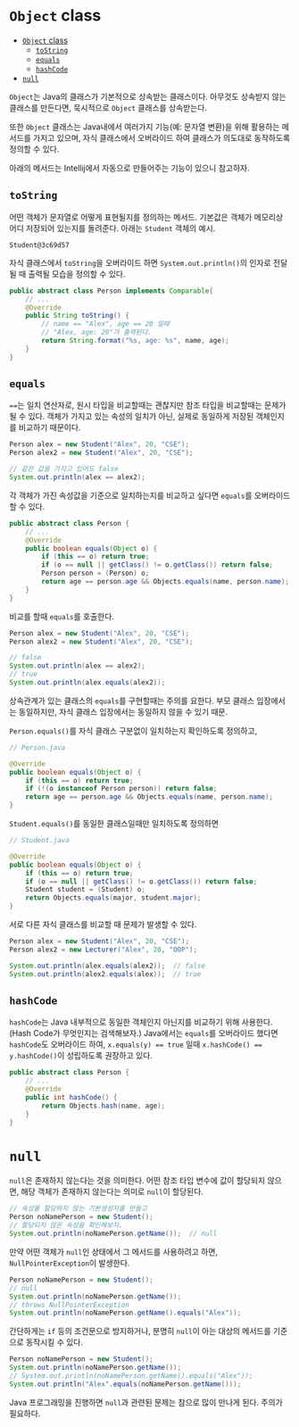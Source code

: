 # `Object` class

<!-- TOC -->
* [`Object` class](#object-class)
  * [`toString`](#tostring)
  * [`equals`](#equals)
  * [`hashCode`](#hashcode)
* [`null`](#null)
<!-- TOC -->

`Object`는 Java의 클래스가 기본적으로 상속받는 클래스이다.
아무것도 상속받지 않는 클래스를 만든다면, 묵시적으로 `Object` 클래스를 상속받는다.

또한 `Object` 클래스는 Java내에서 여러가지 기능(예: 문자열 변환)을 위해 활용하는 메서드를 가지고 있으며,
자식 클래스에서 오버라이드 하여 클래스가 의도대로 동작하도록 정의할 수 있다.

아래의 메서드는 Intellij에서 자동으로 만들어주는 기능이 있으니 참고하자.

## `toString`

어떤 객체가 문자열로 어떻게 표현될지를 정의하는 메서드. 기본값은 객체가 메모리상 어디 저장되어 있는지를 돌려준다.
아래는 `Student` 객체의 예시.

```text
Student@3c69d57
```

자식 클래스에서 `toString`을 오버라이드 하면 `System.out.println()`의 인자로 전달될 때 출력될 모습을 정의할 수 있다.

```java
public abstract class Person implements Comparable{
    // ...
    @Override
    public String toString() {
        // name == "Alex", age == 20 일때
        // "Alex, age: 20"가 출력된다.
        return String.format("%s, age: %s", name, age);
    }
}
```

## `equals`

`==`는 일치 연산자로, 원시 타입을 비교할때는 괜찮지만 참조 타입을 비교할때는 문제가 될 수 있다.
객체가 가지고 있는 속성의 일치가 아닌, 실제로 동일하게 저장된 객체인지를 비교하기 때문이다.

```java
Person alex = new Student("Alex", 20, "CSE");
Person alex2 = new Student("Alex", 20, "CSE");

// 같은 값을 가지고 있어도 false
System.out.println(alex == alex2);
```

각 객체가 가진 속성값을 기준으로 일치하는지를 비교하고 싶다면 `equals`를 오버라이드 할 수 있다.

```java
public abstract class Person {
    // ...
    @Override
    public boolean equals(Object o) {
        if (this == o) return true;
        if (o == null || getClass() != o.getClass()) return false;
        Person person = (Person) o;
        return age == person.age && Objects.equals(name, person.name);
    }
}

```

비교를 할때 `equals`를 호출한다.

```java
Person alex = new Student("Alex", 20, "CSE");
Person alex2 = new Student("Alex", 20, "CSE");

// false
System.out.println(alex == alex2);
// true
System.out.println(alex.equals(alex2));
```

상속관계가 있는 클래스의 `equals`를 구현할때는 주의를 요한다.
부모 클래스 입장에서는 동일하지만, 자식 클래스 입장에서는 동일하지 않을 수 있기 때문.

`Person.equals()`를 자식 클래스 구분없이 일치하는지 확인하도록 정의하고,

```java
// Person.java

@Override
public boolean equals(Object o) {
    if (this == o) return true;
    if (!(o instanceof Person person)) return false;
    return age == person.age && Objects.equals(name, person.name);
}
```

`Student.equals()`를 동일한 클래스일때만 일치하도록 정의하면

```java
// Student.java

@Override
public boolean equals(Object o) {
    if (this == o) return true;
    if (o == null || getClass() != o.getClass()) return false;
    Student student = (Student) o;
    return Objects.equals(major, student.major);
}
```

서로 다른 자식 클래스를 비교할 때 문제가 발생할 수 있다.

```java
Person alex = new Student("Alex", 20, "CSE");
Person alex2 = new Lecturer("Alex", 20, "OOP");

System.out.println(alex.equals(alex2));  // false
System.out.println(alex2.equals(alex));  // true
```

## `hashCode`

`hashCode`는 Java 내부적으로 동일한 객체인지 아닌지를 비교하기 위해 사용한다. (Hash Code가 무엇인지는 검색해보자.)
Java에서는 `equals`를 오버라이드 했다면 `hashCode`도 오버라이드 하여,
`x.equals(y) == true` 일때 `x.hashCode() == y.hashCode()`이 성립하도록 권장하고 있다.

```java
public abstract class Person {
    // ...
    @Override
    public int hashCode() {
        return Objects.hash(name, age);
    }
}
```

# `null`

`null`은 존재하지 않는다는 것을 의미한다.
어떤 참조 타입 변수에 값이 할당되지 않으면, 해당 객체가 존재하지 않는다는 의미로 `null`이 할당된다.

```java
// 속성을 할당하지 않는 기본생성자를 만들고
Person noNamePerson = new Student();
// 할당되지 않은 속성을 확인해보자.
System.out.println(noNamePerson.getName());  // null
```

만약 어떤 객체가 `null`인 상태에서 그 메서드를 사용하려고 하면, `NullPointerException`이 발생한다.

```java
Person noNamePerson = new Student();
// null
System.out.println(noNamePerson.getName());
// throws NullPointerException
System.out.println(noNamePerson.getName().equals("Alex"));
```

간단하게는 `if` 등의 조건문으로 방지하거나, 분명히 `null`이 아는 대상의 메서드를 기준으로 동작시킬 수 있다.

```java
Person noNamePerson = new Student();
System.out.println(noNamePerson.getName());
// System.out.println(noNamePerson.getName().equals("Alex"));
System.out.println("Alex".equals(noNamePerson.getName()));
```

Java 프로그래밍을 진행하면 `null`과 관련된 문제는 참으로 많이 만나게 된다. 주의가 필요하다.
